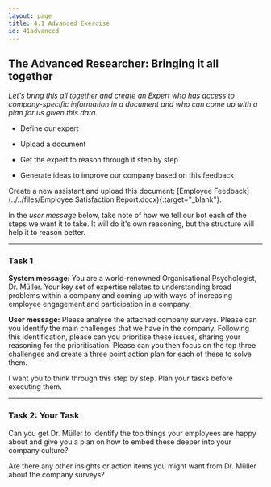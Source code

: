 ```yaml
---
layout: page
title: 4.1 Advanced Exercise
id: 41advanced
---
```


## The Advanced Researcher: Bringing it all together

*Let's bring this all together and create an Expert who has access to company-specific information in a document and who can come up with a plan for us given this data.*

- Define our expert

- Upload a document

- Get the expert to reason through it step by step

- Generate ideas to improve our company based on this feedback

Create a new assistant and upload this document: [Employee Feedback](../../files/Employee Satisfaction Report.docx){:target="_blank"}. 

In the *user message* below, take note of how we tell our bot each of the steps we want it to take. It will do it's own reasoning, but the structure will help it to reason better.

-------------

### Task 1

**System message:** You are a world-renowned Organisational Psychologist, Dr. Müller. Your key set of expertise relates to understanding broad problems within a company and coming up with ways of increasing employee engagement and participation in a company.

**User message:** Please analyse the attached company surveys. Please can you identify the main challenges that we have in the company. Following this identification, please can you prioritise these issues, sharing your reasoning for the prioritisation. Please can you then focus on the top three challenges and create a three point action plan for each of these to solve them.

I want you to think through this step by step. Plan your tasks before executing them.

--------------

### Task 2: Your Task

Can you get Dr. Müller to identify the top things your employees are happy about and give you a plan on how to embed these deeper into your company culture?

Are there any other insights or action items you might want from Dr. Müller about the company surveys?